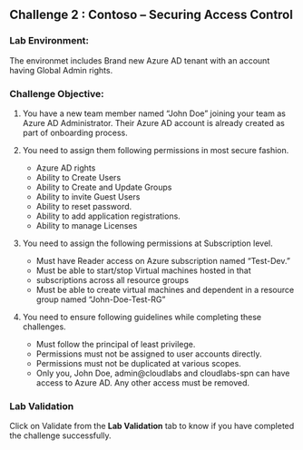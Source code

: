 ## Challenge 2 : Contoso – Securing Access Control

### **Lab Environment:** 
The environmet includes Brand new Azure AD tenant with an account having Global Admin rights.

### **Challenge Objective:**
1. You have a new team member named “John Doe” joining your team as Azure AD Administrator. Their Azure AD account is already created as part of onboarding process. 
  
2. You need to assign them following permissions in most secure fashion.   
   
   - Azure AD rights
   - Ability to Create Users
   - Ability to Create and Update Groups
   - Ability to invite Guest Users
   - Ability to reset password.
   - Ability to add application registrations.
   - Ability to manage Licenses
   
3. You need to assign the following permissions at Subscription level.

   - Must have Reader access on Azure subscription named “Test-Dev.”
   - Must be able to start/stop Virtual machines hosted in that 
   - subscriptions across all resource groups
   - Must be able to create virtual machines and dependent in a resource group named “John-Doe-Test-RG”

4. You need to ensure following guidelines while completing these 
challenges. 

   - Must follow the principal of least privilege. 
   - Permissions must not be assigned to user accounts directly.
   - Permissions must not be duplicated at various scopes. 
   - Only you, John Doe, admin@cloudlabs and cloudlabs-spn can 
       have access to Azure AD. Any other access must be removed. 
       
  ### Lab Validation

Click on Validate from the **Lab Validation** tab to know if you have completed the challenge successfully.
